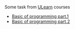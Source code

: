 Some task from [ULearn](https://ulearn.me/) courses 
- [Basic of programming part.1](https://ulearn.me/course/basicprogramming/Kratkaya_spravka_pered_nachalom_69a2e121-e58f-4cd0-8221-7affb7dc796e)
- [Basic of programming part.2](https://ulearn.me/course/basicprogramming2/Steki_i_ocheredi_48016626-87ae-411d-ae97-f7a49e465dbc)

